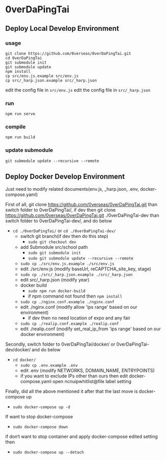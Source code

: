 # 0verDaPingTai

## Deploy Local Develop Environment
### usage
```
git clone https://github.com/0verseas/0verDaPingTai.git
cd 0verDaPingTai
git submodule init
git submodule update
npm install
cp src/env.js.example src/env.js
cp src/_harp.json.example src/_harp.json
```
edit the config file in ``src/env.js``
edit the config file in ``src/_harp.json``

### run
```
npm run serve
```

### compile
```
npm run build
```

### update submodule
```
git submodule update --recursive --remote
```

## Deploy Docker Develop Environment
Just need to modify related documents(env.js, _harp.json, .env, docker-compose.yaml)

First of all, git clone https://github.com/0verseas/0verDaPingTai.git than switch folder to 0verDaPingTai/, if dev then git clone https://github.com/0verseas/0verDaPingTai.git ./0verDaPingTai-dev than switch folder to 0verDaPingTai-dev/, and do below
  - ``cd ./0verDaPingTai/`` or ``cd ./0verDaPingTai-dev/``
    - switch git branch(if dev then do this step)
      - ``sudo git checkout dev``
    - add Submodule src/school path
      - ``sudo git submodule init``
      - ``sudo git submodule update --recursive --remote``
    - ``sudo cp ./src/env.js.example ./src/env.js``
    - edit ./src/env.js (modify baseUrl, reCAPTCHA_site_key, stage)
    - ``sudo cp ./src/_harp.json.example ./src/_harp.json``
    - edit src/_harp.json (modify year)
    - docker build
      - ``sudo npm run docker-build``
      - if npm command not found then ``npm install``
    - ``sudo cp ./nginx.conf.example ./nginx.conf``
    - edit ./nginx.conf (modify allow 'ips range' based on our environment)
      - if dev then no need location of expo and any fair
    - ``sudo cp ./realip.conf.example ./realip.conf``
    - edit ./realip.conf (modify set_real_ip_from 'ips range' based on our docker environment)

Secondly, switch folder to 0verDaPingTai/docker/ or 0verDaPingTai-dev/docker/ and do below
- ``cd docker/``
  - ``sudo cp .env.example .env``
  - edit .env (modify NETWORKS, DOMAIN_NAME, ENTRYPOINTS)
  - if you want to exclude IPs other than ours then edit docker-compose.yaml open ncnuipwhitlist@file label setting

Finally, did all the above mentioned it after that the last move is docker-compose up
- ``sudo docker-compose up -d``

If want to stop docker-compose
- ``sudo docker-compose down``

if don‘t want to stop container and apply docker-compose edited setting then
- ``sudo docker-compose up --detach``
